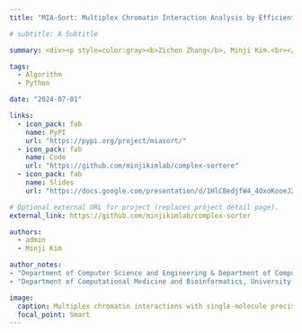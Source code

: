 ```yaml
---
title: "MIA-Sort: Multiplex Chromatin Interaction Analysis by Efficiently Sorting Chromatin Complexes"

# subtitle: A Subtitle

summary: <div><p style=color:gray><b>Zichen Zhang</b>, Minji Kim.<br></p></div>Implemented as a Python library, MIA-Sort is a bioinformatcics software tool for efficiently extracting and sorting chromatin complexes for a given region. Applying MIA-Sort to large Hi-C, ChIA-PET, SPRITE, ChIA-Drop, and Pore-C datasets allows researchers to quantify the strengths of chromatin loops, stripes, and jets that are key to understanding loop extrusion. On multi-way datasets, MIA-Sort can identify chromatin hubs by quickly extracting chromatin contacts involving any number of genomic loci specified by researchers.

tags:
  - Algorithm
  - Python

date: "2024-07-01"

links:
  - icon_pack: fab
    name: PyPI
    url: "https://pypi.org/project/miasort/"
  - icon_pack: fab
    name: Code
    url: "https://github.com/minjikimlab/complex-sortere"
  - icon_pack: fab
    name: Slides
    url: "https://docs.google.com/presentation/d/1HlCBedjfW4_4OxoKooeJ24knkI02DvjJdKQeQ9RA0E0/edit?usp=sharing"

# Optional external URL for project (replaces project detail page).
external_link: https://github.com/minjikimlab/complex-sorter

authors:
  - admin
  - Minji Kim

author_notes:
- "Department of Computer Science and Engineering & Department of Computational Medicine and Bioinformatics, University of Michigan"
- "Department of Computational Medicine and Bioinformatics, University of Michigan"

image:
  caption: Multiplex chromatin interactions with single-molecule precision | Nature
  focal_point: Smart
---
```

